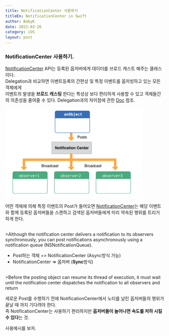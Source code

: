 ```yaml
---
title: NotificationCenter 사용하기
titleEn: NotificationCenter in Swift
author: BabyK
date: 2022-03-26
category: iOS
layout: post
---
```


### NotificationCenter 사용하기.

[NotificationCenter][1] API는 등록된 옵저버에게 데이터를 브로드 캐스트 해주는 클래스이다.  
Delegation과 비교하면 이벤트등록의 간편성 및 특정 이벤트를 옵저빙하고 있는 모든 객체에게  
이벤트의 발생을 **브로드 캐스팅** 한다는 특성상 보다 편리하게 사용할 수 있고 객체들간의 의존성을 줄여줄 수 있다.
Delegation과의 차이점에 관한 [Doc][2] 참조.


<img src="/img/2022-03-25-iosNotificationCenter1.png" >

어떤 객체에 의해 특정 이벤트의 Post가 들어오면 [NotificationCenter][1]는 해당 이벤트와 함께 등록된 옵저버들을 스캔하고 검색된 옵저버들에게
미리 약속된 행위를 트리거 하게 한다.

<br>
>Although the notification center delivers a notification to its observers synchronously, you can post notifications asynchronously using a notification queue (NSNotificationQueue). 

- Post하는 객체 => NotificationCenter (Async방식 가능)
- NotificationCenter => 옵저버  (**Sync**방식)


<br>
>Before the posting object can resume its thread of execution, it must wait until the notification center dispatches the notification to all observers and return

세로운 Post를 수행하기 전에 NotificationCenter에서 노티를 날린 옵저버들의 행위가 끝날 때 까지 기다려야 한다.  
즉 NotificationCenter는 사용하기 편리하지만 **옵저버들이 늘어나면 속도를 저하 시킬 수 있다**는 것.

사용예시를 보자.

[1]: https://developer.apple.com/documentation/foundation/notificationcenter
[2]: https://developer.apple.com/library/archive/documentation/Cocoa/Conceptual/Notifications/Articles/Notifications.html#//apple_ref/doc/uid/20000215-BCICIHGE